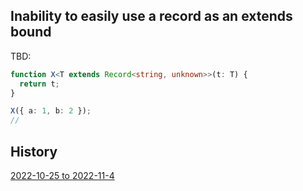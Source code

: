 ## Inability to easily use a record as an extends bound

TBD:

```ts
function X<T extends Record<string, unknown>>(t: T) {
  return t;
}

X({ a: 1, b: 2 });
//
```

## History

[2022-10-25 to 2022-11-4](https://gist.github.com/wycats/f8d86917ca53dbe80fcf2b25f59e351f)
